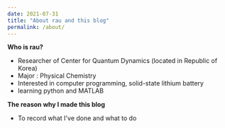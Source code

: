 ```yaml
---
date: 2021-07-31
title: "About rau and this blog"
permalink: /about/
---
```


**Who is rau?**   
* Researcher of Center for Quantum Dynamics (located in Republic of Korea)
* Major : Physical Chemistry
* Interested in computer programming, solid-state lithium battery
* learning python and MATLAB


**The reason why I made this blog**   
* To record what I've done and what to do